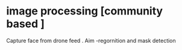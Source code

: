 # image processing [community based ]
Capture face from drone feed . 
Aim -regornition and mask detection

